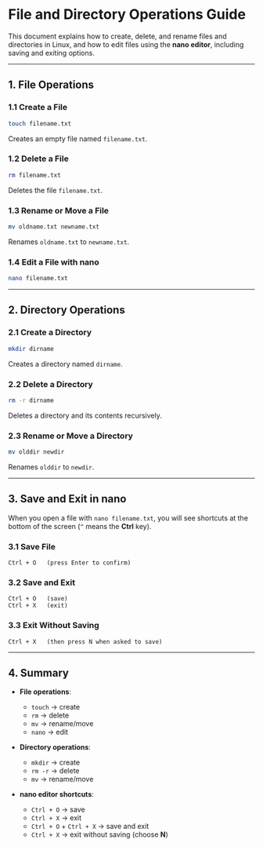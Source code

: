 # File and Directory Operations Guide

This document explains how to create, delete, and rename files and directories in Linux, and how to edit files using the **nano editor**, including saving and exiting options.

---

## 1. File Operations

### 1.1 Create a File
```bash
touch filename.txt
````

Creates an empty file named `filename.txt`.

### 1.2 Delete a File

```bash
rm filename.txt
```

Deletes the file `filename.txt`.

### 1.3 Rename or Move a File

```bash
mv oldname.txt newname.txt
```

Renames `oldname.txt` to `newname.txt`.

### 1.4 Edit a File with nano

```bash
nano filename.txt
```

---

## 2. Directory Operations

### 2.1 Create a Directory

```bash
mkdir dirname
```

Creates a directory named `dirname`.

### 2.2 Delete a Directory

```bash
rm -r dirname
```

Deletes a directory and its contents recursively.

### 2.3 Rename or Move a Directory

```bash
mv olddir newdir
```

Renames `olddir` to `newdir`.

---

## 3. Save and Exit in nano

When you open a file with `nano filename.txt`, you will see shortcuts at the bottom of the screen (`^` means the **Ctrl** key).

### 3.1 Save File

```text
Ctrl + O   (press Enter to confirm)
```

### 3.2 Save and Exit

```text
Ctrl + O   (save)
Ctrl + X   (exit)
```

### 3.3 Exit Without Saving

```text
Ctrl + X   (then press N when asked to save)
```

---

## 4. Summary

* **File operations**:

  * `touch` → create
  * `rm` → delete
  * `mv` → rename/move
  * `nano` → edit

* **Directory operations**:

  * `mkdir` → create
  * `rm -r` → delete
  * `mv` → rename/move

* **nano editor shortcuts**:

  * `Ctrl + O` → save
  * `Ctrl + X` → exit
  * `Ctrl + O` + `Ctrl + X` → save and exit
  * `Ctrl + X` → exit without saving (choose **N**)
